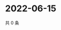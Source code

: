 # 2022-06-15

共 0 条

<!-- BEGIN WEIBO -->
<!-- 最后更新时间 Wed Jun 15 2022 15:12:59 GMT+0800 (China Standard Time) -->

<!-- END WEIBO -->
